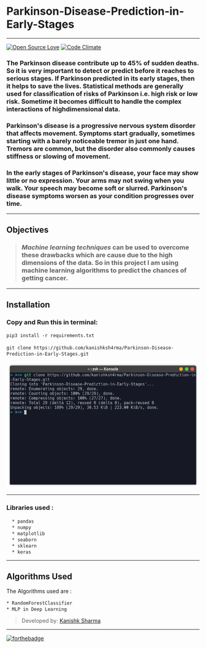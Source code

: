 # Parkinson-Disease-Prediction-in-Early-Stages
---

[![Open Source Love](https://badges.frapsoft.com/os/v3/open-source.svg?v=102)](https://github.com/kanishksh4rma/Parkinson-Disease-Prediction-in-Early-Stages) [![Code Climate](https://codeclimate.com/github/boennemann/badges.svg)](https://github.com/kanishksh4rma/Parkinson-Disease-Prediction-in-Early-Stages)

### The Parkinson disease contribute up to 45% of sudden deaths. So it is very important to detect or predict before it reaches to serious stages. If Parkinson predicted in its early stages, then it helps to save the lives. Statistical methods are generally used for classification of risks of Parkinson i.e. high risk or low risk. Sometime it becomes difficult to handle the complex interactions of highdimensional data.

### Parkinson's disease is a progressive nervous system disorder that affects movement. Symptoms start gradually, sometimes starting with a barely noticeable tremor in just one hand. Tremors are common, but the disorder also commonly causes stiffness or slowing of movement.

### In the early stages of Parkinson's disease, your face may show little or no expression. Your arms may not swing when you walk. Your speech may become soft or slurred. Parkinson's disease symptoms worsen as your condition progresses over time.

---

## Objectives

> ###  *Machine learning techniques* can be used to overcome these drawbacks which are cause due to the high dimensions of the data. So in this project I am using machine learning algorithms to predict the chances of getting cancer.
---


## **Installation**

### Copy and Run this in terminal: 

```
pip3 install -r requirements.txt

git clone https://github.com/kanishksh4rma/Parkinson-Disease-Prediction-in-Early-Stages.git
```

![demo_install](/screenshots/demo_install.png)

---

### Libraries used : 

```
  * pandas
  * numpy
  * matplotlib
  * seaborn
  * sklearn
  * keras
```
---

## Algorithms Used

The Algorithms used are : 

	* RandomForestClassifier
  	* MLP in Deep Learning
  

> Developed by: [Kanishk Sharma]('github.com/kanishksh4rma')
---

[![forthebadge](https://forthebadge.com/images/badges/built-with-love.svg)](https://github.com/kanishksh4rma/Parkinson-Disease-Prediction-in-Early-Stages)
